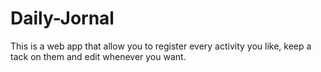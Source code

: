 # Daily-Jornal

This is a web app that allow you to register every activity you like, keep a tack on them and edit whenever you want.
